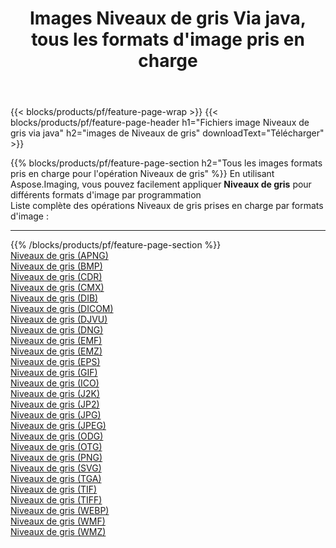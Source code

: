 ﻿---
title: Images Niveaux de gris Via java, tous les formats d'image pris en charge 
weight: 3920
url: /fr/java/grayscale 
lang: fr
langdirlevel: 2
locales: zh-hans,ja,it,ru,de,es,fr,nl,id,lt,pl,pt,vi,tr,ko,zh-hant,ar,hi,th,sv,cs,uk,he
description: En utilisant Aspose.Imaging, vous pouvez facilement Niveaux de gris images Via java
---

{{< blocks/products/pf/feature-page-wrap >}}
{{< blocks/products/pf/feature-page-header h1="Fichiers image Niveaux de gris via java" h2="images de Niveaux de gris" downloadText="Télécharger" >}}


{{% blocks/products/pf/feature-page-section  h2="Tous les images formats pris en charge pour l'opération Niveaux de gris" %}}
En utilisant Aspose.Imaging, vous pouvez facilement appliquer **Niveaux de gris** pour différents formats d'image par programmation
<br/>
Liste complète des opérations Niveaux de gris prises en charge par formats d'image :
<hr/>
{{% /blocks/products/pf/feature-page-section %}}
<div class="container-fluid productfamilypage bg-gray">
    <div class="convertypes bg-gray agp-content section">
        <div class="container">
		<div class="row other-converters">
		    <div class='col-md-2 other-converter remove-lp remove-rp'><a href="/imaging/fr/java/grayscale/apng" >Niveaux de gris (APNG)</a></div><div class='col-md-2 other-converter remove-lp remove-rp'><a href="/imaging/fr/java/grayscale/bmp" >Niveaux de gris (BMP)</a></div><div class='col-md-2 other-converter remove-lp remove-rp'><a href="/imaging/fr/java/grayscale/cdr" >Niveaux de gris (CDR)</a></div><div class='col-md-2 other-converter remove-lp remove-rp'><a href="/imaging/fr/java/grayscale/cmx" >Niveaux de gris (CMX)</a></div><div class='col-md-2 other-converter remove-lp remove-rp'><a href="/imaging/fr/java/grayscale/dib" >Niveaux de gris (DIB)</a></div><div class='col-md-2 other-converter remove-lp remove-rp'><a href="/imaging/fr/java/grayscale/dicom" >Niveaux de gris (DICOM)</a></div><div class='col-md-2 other-converter remove-lp remove-rp'><a href="/imaging/fr/java/grayscale/djvu" >Niveaux de gris (DJVU)</a></div><div class='col-md-2 other-converter remove-lp remove-rp'><a href="/imaging/fr/java/grayscale/dng" >Niveaux de gris (DNG)</a></div><div class='col-md-2 other-converter remove-lp remove-rp'><a href="/imaging/fr/java/grayscale/emf" >Niveaux de gris (EMF)</a></div><div class='col-md-2 other-converter remove-lp remove-rp'><a href="/imaging/fr/java/grayscale/emz" >Niveaux de gris (EMZ)</a></div><div class='col-md-2 other-converter remove-lp remove-rp'><a href="/imaging/fr/java/grayscale/eps" >Niveaux de gris (EPS)</a></div><div class='col-md-2 other-converter remove-lp remove-rp'><a href="/imaging/fr/java/grayscale/gif" >Niveaux de gris (GIF)</a></div><div class='col-md-2 other-converter remove-lp remove-rp'><a href="/imaging/fr/java/grayscale/ico" >Niveaux de gris (ICO)</a></div><div class='col-md-2 other-converter remove-lp remove-rp'><a href="/imaging/fr/java/grayscale/j2k" >Niveaux de gris (J2K)</a></div><div class='col-md-2 other-converter remove-lp remove-rp'><a href="/imaging/fr/java/grayscale/jp2" >Niveaux de gris (JP2)</a></div><div class='col-md-2 other-converter remove-lp remove-rp'><a href="/imaging/fr/java/grayscale/jpg" >Niveaux de gris (JPG)</a></div><div class='col-md-2 other-converter remove-lp remove-rp'><a href="/imaging/fr/java/grayscale/jpeg" >Niveaux de gris (JPEG)</a></div><div class='col-md-2 other-converter remove-lp remove-rp'><a href="/imaging/fr/java/grayscale/odg" >Niveaux de gris (ODG)</a></div><div class='col-md-2 other-converter remove-lp remove-rp'><a href="/imaging/fr/java/grayscale/otg" >Niveaux de gris (OTG)</a></div><div class='col-md-2 other-converter remove-lp remove-rp'><a href="/imaging/fr/java/grayscale/png" >Niveaux de gris (PNG)</a></div><div class='col-md-2 other-converter remove-lp remove-rp'><a href="/imaging/fr/java/grayscale/svg" >Niveaux de gris (SVG)</a></div><div class='col-md-2 other-converter remove-lp remove-rp'><a href="/imaging/fr/java/grayscale/tga" >Niveaux de gris (TGA)</a></div><div class='col-md-2 other-converter remove-lp remove-rp'><a href="/imaging/fr/java/grayscale/tif" >Niveaux de gris (TIF)</a></div><div class='col-md-2 other-converter remove-lp remove-rp'><a href="/imaging/fr/java/grayscale/tiff" >Niveaux de gris (TIFF)</a></div><div class='col-md-2 other-converter remove-lp remove-rp'><a href="/imaging/fr/java/grayscale/webp" >Niveaux de gris (WEBP)</a></div><div class='col-md-2 other-converter remove-lp remove-rp'><a href="/imaging/fr/java/grayscale/wmf" >Niveaux de gris (WMF)</a></div><div class='col-md-2 other-converter remove-lp remove-rp'><a href="/imaging/fr/java/grayscale/wmz" >Niveaux de gris (WMZ)</a></div>
                </div>
        </div>
    </div>
</div>
<br/>
